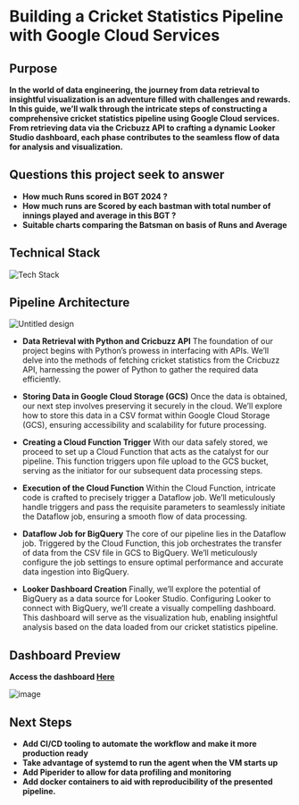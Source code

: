 # **Building a Cricket Statistics Pipeline with Google Cloud Services**

## **Purpose**
**In the world of data engineering, the journey from data retrieval to insightful visualization is an adventure filled with challenges and rewards. In this guide, we’ll walk through the intricate steps of constructing a comprehensive cricket statistics pipeline using Google Cloud services. From retrieving data via the Cricbuzz API to crafting a dynamic Looker Studio dashboard, each phase contributes to the seamless flow of data for analysis and visualization.**

## **Questions this project seek to answer**
- **How much Runs scored in BGT 2024 ?**
- **How much runs are Scored by each bastman with total number of innings played and average in this BGT ?**
- **Suitable charts comparing the Batsman on basis of Runs and Average**

## **Technical Stack**
![Tech Stack](https://github.com/user-attachments/assets/00aad608-a801-414a-a3c6-4c2ba5d175e5)

## **Pipeline Architecture**
![Untitled design](https://github.com/user-attachments/assets/f2e53712-2b92-47ad-9cfe-b6de9f9e3256)

- **Data Retrieval with Python and Cricbuzz API**
The foundation of our project begins with Python’s prowess in interfacing with APIs. We’ll delve into the methods of fetching cricket statistics from the Cricbuzz API, harnessing the power of Python to gather the required data efficiently.

- **Storing Data in Google Cloud Storage (GCS)**
Once the data is obtained, our next step involves preserving it securely in the cloud. We’ll explore how to store this data in a CSV format within Google Cloud Storage (GCS), ensuring accessibility and scalability for future processing.

- **Creating a Cloud Function Trigger**
With our data safely stored, we proceed to set up a Cloud Function that acts as the catalyst for our pipeline. This function triggers upon file upload to the GCS bucket, serving as the initiator for our subsequent data processing steps.

- **Execution of the Cloud Function**
Within the Cloud Function, intricate code is crafted to precisely trigger a Dataflow job. We’ll meticulously handle triggers and pass the requisite parameters to seamlessly initiate the Dataflow job, ensuring a smooth flow of data processing.

- **Dataflow Job for BigQuery**
The core of our pipeline lies in the Dataflow job. Triggered by the Cloud Function, this job orchestrates the transfer of data from the CSV file in GCS to BigQuery. We’ll meticulously configure the job settings to ensure optimal performance and accurate data ingestion into BigQuery.

- **Looker Dashboard Creation**
Finally, we’ll explore the potential of BigQuery as a data source for Looker Studio. Configuring Looker to connect with BigQuery, we’ll create a visually compelling dashboard. This dashboard will serve as the visualization hub, enabling insightful analysis based on the data loaded from our cricket statistics pipeline.

## **Dashboard Preview**
**Access the dashboard [Here](https://lookerstudio.google.com/reporting/e8a877f4-41b5-4e69-8e3f-8ea60eb108d6/page/ZZnaE)**

![image](https://github.com/user-attachments/assets/5e9a7411-afea-402d-96de-8bc90c718ac0)

## **Next Steps**
- **Add CI/CD tooling to automate the workflow and make it more production ready**
- **Take advantage of systemd to run the agent when the VM starts up**
- **Add Piperider to allow for data profiling and monitoring**
- **Add docker containers to aid with reproducibility of the presented pipeline.**
